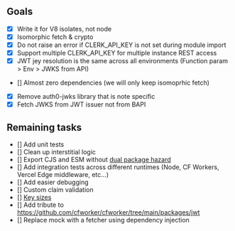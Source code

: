 ## Goals

- [x] Write it for V8 isolates, not node
- [x] Isomorphic fetch & crypto
- [x] Do not raise an error if CLERK_API_KEY is not set during module import
- [x] Support multiple CLERK_API_KEY for multiple instance REST access
- [x] JWT jey resolution is the same across all environments (Function param > Env > JWKS from API)
- [] Almost zero dependencies (we will only keep isomoprhic fetch)
- [x] Remove auth0-jwks library that is note specific
- [x] Fetch JWKS from JWT issuer not from BAPI

## Remaining tasks

- [] Add unit tests
- [] Clean up interstitial logic
- [] Export CJS and ESM without [dual package hazard](https://github.com/nodejs/modules/issues/409)
- [] Add integration tests across different runtimes (Node, CF Workers, Vercel Edge middleware, etc...)
- [] Add easier debugging
- [] Custom claim validation
- [] [Key sizes](https://clerkinc.slack.com/archives/C04372Z64V6/p1666428277862049?thread_ts=1666214091.100049&cid=C04372Z64V6)
- [] Add tribute to https://github.com/cfworker/cfworker/tree/main/packages/jwt
- [] Replace mock with a fetcher using dependency injection
